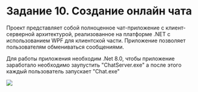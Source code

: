 <h1 aling="center">Задание 10. Создание онлайн чата</h1>
<p>Проект представляет собой полноценное чат-приложение с клиент-серверной архитектурой, реализованное на платформе .NET с использованием WPF для клиентской части. Приложение позволяет пользователям обмениваться сообщениями. </p>
<p>Для работы приложения необходим .Net 8.0, чтобы приложение заработало необходимо заупустить "ChatServer.exe" а после этого каждый пользователь запускает "Chat.exe" </p>
<img src="screenshots/1">
